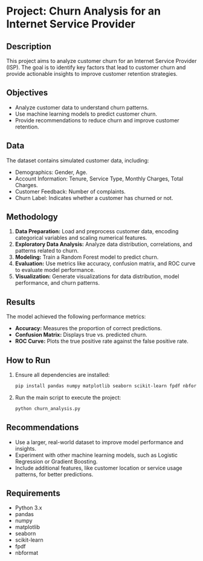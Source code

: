# Project: Churn Analysis for an Internet Service Provider

## Description
This project aims to analyze customer churn for an Internet Service Provider (ISP). The goal is to identify key factors that lead to customer churn and provide actionable insights to improve customer retention strategies.

## Objectives
- Analyze customer data to understand churn patterns.
- Use machine learning models to predict customer churn.
- Provide recommendations to reduce churn and improve customer retention.

## Data
The dataset contains simulated customer data, including:
- Demographics: Gender, Age.
- Account Information: Tenure, Service Type, Monthly Charges, Total Charges.
- Customer Feedback: Number of complaints.
- Churn Label: Indicates whether a customer has churned or not.

## Methodology
1. **Data Preparation:** Load and preprocess customer data, encoding categorical variables and scaling numerical features.
2. **Exploratory Data Analysis:** Analyze data distribution, correlations, and patterns related to churn.
3. **Modeling:** Train a Random Forest model to predict churn.
4. **Evaluation:** Use metrics like accuracy, confusion matrix, and ROC curve to evaluate model performance.
5. **Visualization:** Generate visualizations for data distribution, model performance, and churn patterns.

## Results
The model achieved the following performance metrics:
- **Accuracy:** Measures the proportion of correct predictions.
- **Confusion Matrix:** Displays true vs. predicted churn.
- **ROC Curve:** Plots the true positive rate against the false positive rate.

## How to Run
1. Ensure all dependencies are installed:
   ```bash
   pip install pandas numpy matplotlib seaborn scikit-learn fpdf nbformat
   ```
2. Run the main script to execute the project:
   ```bash
   python churn_analysis.py
   ```

## Recommendations
- Use a larger, real-world dataset to improve model performance and insights.
- Experiment with other machine learning models, such as Logistic Regression or Gradient Boosting.
- Include additional features, like customer location or service usage patterns, for better predictions.

## Requirements
- Python 3.x
- pandas
- numpy
- matplotlib
- seaborn
- scikit-learn
- fpdf
- nbformat

